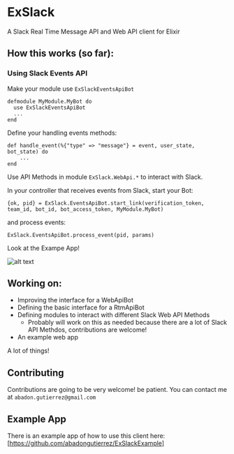 # ExSlack

A Slack Real Time Message API and Web API client for Elixir

## How this works (so far):

### Using Slack Events API

Make your module use `ExSlackEventsApiBot`

```
defmodule MyModule.MyBot do
  use ExSlackEventsApiBot
  ...
end
```

Define your handling events methods:

```
def handle_event(%{"type" => "message"} = event, user_state, bot_state) do
    ...
end
```

Use API Methods in module `ExSlack.WebApi.*` to interact with Slack.

In your controller that receives events from Slack, start your Bot:

```
{ok, pid} = ExSlack.EventsApiBot.start_link(verification_token, team_id, bot_id, bot_access_token, MyModule.MyBot)
```

and process events:

```
ExSlack.EventsApiBot.process_event(pid, params)
```

Look at the Exampe App!

![alt text][under_construction]

## Working on:

* Improving the interface for a WebApiBot
* Defining the basic interface for a RtmApiBot
* Defining modules to interact with different Slack Web API Methods
    * Probably will work on this as needed because there are a lot of Slack API Methdos, contributions are welcome!
* An example web app

A lot of things!

## Contributing

Contributions are going to be very welcome! be patient. You can contact me at `abadon.gutierrez@gmail.com` 

[under_construction]: http://marcellusdrilling.com/wp-content/uploads/2016/10/under-construction.png "Under Construccion"

## Example App

There is an example app of how to use this client here: [https://github.com/abadongutierrez/ExSlackExample]